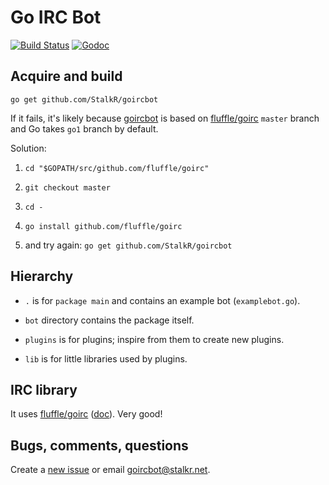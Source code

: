 # Go IRC Bot

[![Build Status][1]][2] [![Godoc][3]][4]

## Acquire and build
`go get github.com/StalkR/goircbot`

If it fails, it's likely because [goircbot][5] is based on [fluffle/goirc][6]
`master` branch and Go takes `go1` branch by default.

Solution:

1.  `cd "$GOPATH/src/github.com/fluffle/goirc"`

2.  `git checkout master`

3.  `cd -`

4.  `go install github.com/fluffle/goirc`

5.  and try again: `go get github.com/StalkR/goircbot`

## Hierarchy
* `.` is for `package main` and contains an example bot (`examplebot.go`).

* `bot` directory contains the package itself.

* `plugins` is for plugins; inspire from them to create new plugins.

* `lib` is for little libraries used by plugins.

## IRC library
It uses [fluffle/goirc][6] ([doc][7]). Very good!

## Bugs, comments, questions
Create a [new issue][8] or email [goircbot@stalkr.net][9].

[1]: https://api.travis-ci.org/StalkR/goircbot.png?branch=master
[2]: https://travis-ci.org/StalkR/goircbot
[3]: https://godoc.org/github.com/StalkR/goircbot?status.png
[4]: https://godoc.org/github.com/StalkR/goircbot
[5]: https://github.com/StalkR/goircbot
[6]: https://github.com/fluffle/goirc
[7]: https://godoc.org/github.com/fluffle/goirc
[8]: https://github.com/StalkR/goircbot/issues/new
[9]: mailto:goircbot@stalkr.net
